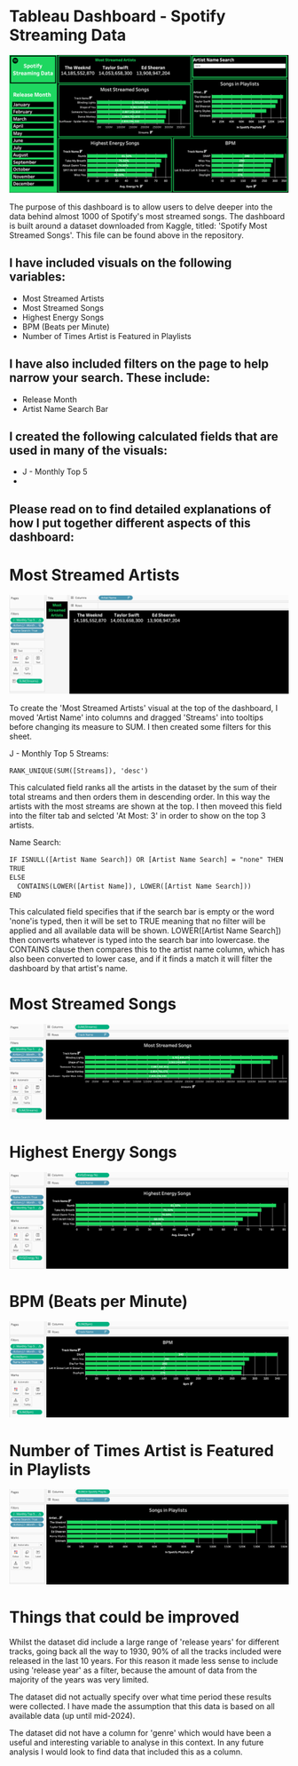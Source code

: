 # Tableau Dashboard - Spotify Streaming Data

![Dashboard Preview](Screenshots/Spotify-Streaming-Data-Dashboard.png)

The purpose of this dashboard is to allow users to delve deeper into the data behind almost 1000 of Spotify's most streamed songs. The dashboard is built around a dataset downloaded from Kaggle, titled: 'Spotify Most Streamed Songs'. This file can be found above in the repository. 

## I have included visuals on the following variables:

- Most Streamed Artists
- Most Streamed Songs
- Highest Energy Songs
- BPM (Beats per Minute)
- Number of Times Artist is Featured in Playlists

## I have also included filters on the page to help narrow your search. These include:

- Release Month
- Artist Name Search Bar

## I created the following calculated fields that are used in many of the visuals:

- J - Monthly Top 5
- 


## Please read on to find detailed explanations of how I put together different aspects of this dashboard:

# Most Streamed Artists

![Most Streamed Artists Preview](Screenshots/Most-Streamed-Artists.png)

To create the 'Most Streamed Artists' visual at the top of the dashboard, I moved 'Artist Name' into columns and dragged 'Streams' into tooltips before changing its measure to SUM. I then created some filters for this sheet.

J - Monthly Top 5 Streams:   
```
RANK_UNIQUE(SUM([Streams]), 'desc')
```

This calculated field ranks all the artists in the dataset by the sum of their total streams and then orders them in descending order. In this way the artists with the most streams are shown at the top. I then moveed this field into the filter tab and selcted 'At Most: 3' in order to show on the top 3 artists.

Name Search: 

```
IF ISNULL([Artist Name Search]) OR [Artist Name Search] = "none" THEN TRUE
ELSE
  CONTAINS(LOWER([Artist Name]), LOWER([Artist Name Search]))
END
```

This calculated field specifies that if the search bar is empty or the word 'none'is typed, then it will be set to TRUE meaning that no filter will be applied and all available data will be shown. LOWER([Artist Name Search]) then converts whatever is typed into the search bar into lowercase. the CONTAINS clause then compares this to the artist name column, which has also been converted to lower case, and if it finds a match it will filter the dashboard by that artist's name.

# Most Streamed Songs

![Most Streamed Songs Preview](Screenshots/Most-Streamed-Songs.png)

#  Highest Energy Songs

![Highest Energy Songs Preview](Screenshots/Highest-Energy-Songs.png)

# BPM (Beats per Minute)

![BPM (Beats Per Minute) Preview](Screenshots/Highest-BPM.png)

# Number of Times Artist is Featured in Playlists

![Songs in Playlists Preview](Screenshots/Songs-in-Playlists.png)


# Things that could be improved

Whilst the dataset did include a large range of 'release years' for different tracks, going back all the way to 1930, 90% of all the tracks included were released in the last 10 years. For this reason it made less sense to include using 'release year' as a filter, because the amount of data from the majority of the years was very limited.

The dataset did not actually specify over what time period these results were collected. I have made the assumption that this data is based on all available data (up until mid-2024).

The dataset did not have a column for 'genre' which would have been a useful and interesting variable to analyse in this context. In any future analysis I would look to find data that included this as a column.
